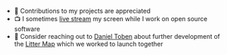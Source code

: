 - 🤝 Contributions to my projects are appreciated
- 📺 I sometimes [live stream](https://twitch.tv/codemutation) my screen while I work on open source software
- 🤔 Consider reaching out to [Daniel Toben](https://github.com/danieltoben) about further development of the [Litter Map](https://littermap.com) which we worked to launch together
